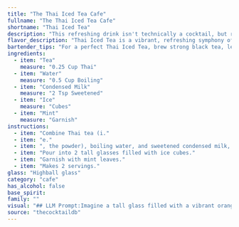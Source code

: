 ```yaml
---
title: "The Thai Iced Tea Cafe"
fullname: "The Thai Iced Tea Cafe"
shortname: "Thai Iced Tea"
description: "This refreshing drink isn't technically a cocktail, but rather a popular Thai beverage.  It falls under the **Sweetened Tea** family,  originating in Thailand as a street food staple.  The use of condensed milk and ice makes it a cool and satisfying treat perfect for the hot climate. "
flavor_description: "Thai Iced Tea is a vibrant, refreshing symphony of flavors. The tea base delivers a robust, black tea foundation with a hint of spice. This is tempered by the sweet, creamy richness of condensed milk, while a touch of mint adds a refreshing, cooling note. The ice chills everything, creating a smooth, satisfying drink perfect for hot days. "
bartender_tips: "For a perfect Thai Iced Tea, brew strong black tea, let it cool completely, and sweeten with condensed milk to your liking.  Don't rush the chilling -  a long, slow chill brings out the best flavor.  Muddle fresh mint for a fragrant garnish, or add a sprig to the glass for a refreshing aroma.  A splash of lime juice adds a touch of tartness, but use sparingly!"
ingredients:
  - item: "Tea"
    measure: "0.25 Cup Thai"
  - item: "Water"
    measure: "0.5 Cup Boiling"
  - item: "Condensed Milk"
    measure: "2 Tsp Sweetened"
  - item: "Ice"
    measure: "Cubes"
  - item: "Mint"
    measure: "Garnish"
instructions:
  - item: "Combine Thai tea (i."
  - item: "e."
  - item: ", the powder), boiling water, and sweetened condensed milk, stir until blended."
  - item: "Pour into 2 tall glasses filled with ice cubes."
  - item: "Garnish with mint leaves."
  - item: "Makes 2 servings."
glass: "Highball glass"
category: "cafe"
has_alcohol: false
base_spirit:
family: ""
visual: "## LLM Prompt:Imagine a tall glass filled with a vibrant orange liquid, the color of a fiery sunset. Tiny ice cubes clink gently against the glass, creating a mesmerizing symphony of sound. The surface of the liquid is adorned with a delicate layer of foamy cream, reminiscent of a fluffy cloud. A few sprigs of fresh mint, their green leaves contrasting beautifully with the orange backdrop, add a touch of elegance and a hint of their refreshing aroma. This is **Thai Iced Tea**, a visually stunning cocktail that embodies the essence of Thailand's vibrant culture and flavors. Describe this scene in vivid detail, capturing the nuances of color, texture, and aroma. "
source: "thecocktaildb"
---
```


